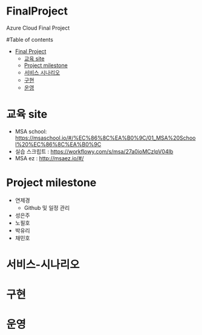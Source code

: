 # FinalProject
Azure Cloud Final Project

#Table of contents
- [Final Project](#---)
  - [교육 site](#교육-site)
  - [Project milestone](#Project-milestone)
  - [서비스 시나리오](#서비스-시나리오)
  - [구현](#구현)
  - [운영](#운영)
# 교육 site
- MSA school: https://msaschool.io/#/%EC%86%8C%EA%B0%9C/01_MSA%20School%20%EC%86%8C%EA%B0%9C
- 실습 스크립트 : https://workflowy.com/s/msa/27a0ioMCzlpV04Ib
- MSA ez : http://msaez.io/#/
# Project milestone
- 연제경
  - Github 및 일정 관리
- 성은주
- 노필호
- 박유리
- 채민호

# 서비스-시나리오

# 구현

# 운영

